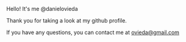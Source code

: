 Hello! It's me @danielovieda

Thank you for taking a look at my github profile.

If you have any questions, you can contact me at ovieda@gmail.com
